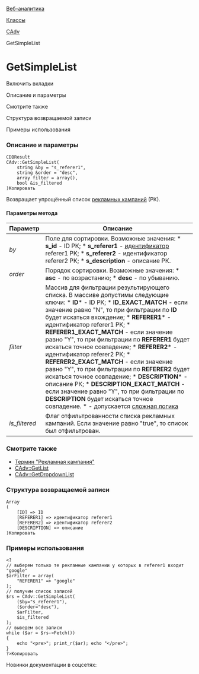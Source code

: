 [Веб-аналитика](/api_help/statistic/index.php)

[Классы](/api_help/statistic/classes/index.php)

[CAdv](/api_help/statistic/classes/cadv/index.php)

GetSimpleList

GetSimpleList
=============

Включить вкладки

Описание и параметры

Смотрите также

Структура возвращаемой записи

Примеры использования

### Описание и параметры

```
CDBResult
CAdv::GetSimpleList(
	string &by = "s_referer1",
	string &order = "desc",
	array filter = array(),
	bool &is_filtered
)Копировать
```

Возвращает упрощённый список [рекламных кампаний](/api_help/statistic/terms.php#adv) (РК).

#### Параметры метода

| Параметр | Описание |
| --- | --- |
| *by* | Поле для сортировки. Возможные значения:  * **s\_id** - ID РК; * **s\_referer1** - [идентификатор](/api_help/statistic/terms.php#adv_id) referer1 РК; * **s\_referer2** - идентификатор referer2 РК; * **s\_description** - описание РК. |
| *оrder* | Порядок сортировки. Возможные значения:  * **asc** - по возрастанию; * **desc** - по убыванию. |
| *filter* | Массив для фильтрации результирующего списка. В массиве допустимы следующие ключи:  * **ID**\* - ID РК; * **ID\_EXACT\_MATCH** - если значение равно "N", то при фильтрации по **ID** будет искаться вхождение; * **REFERER1**\* - идентификатор referer1 РК; * **REFERER1\_EXACT\_MATCH** - если значение равно "Y", то при фильтрации по **REFERER1** будет искаться точное совпадение; * **REFERER2**\* - идентификатор referer2 РК; * **REFERER2\_EXACT\_MATCH** - если значение равно "Y", то при фильтрации по **REFERER2** будет искаться точное совпадение; * **DESCRIPTION**\* - описание РК; * **DESCRIPTION\_EXACT\_MATCH** - если значение равно "Y", то при фильтрации по **DESCRIPTION** будет искаться точное совпадение.  \* - допускается [сложная логика](/api_help/main/general/filter.php) |
| *is\_filtered* | Флаг отфильтрованности списка рекламных кампаний. Если значение равно "true", то список был отфильтрован. |

### Смотрите также

* [Термин "Рекламная кампания"](/api_help/statistic/terms.php#adv)
* [CAdv::GetList](/api_help/statistic/classes/cadv/getlist.php)
* [CAdv::GetDropdownList](/api_help/statistic/classes/cadv/getdropdownlist.php)

### Структура возвращаемой записи

```
Array
(
	[ID] => ID
	[REFERER1] => идентификатор referer1
	[REFERER2] => идентификатор referer2
	[DESCRIPTION] => описание
)Копировать
```

### Примеры использования

```
<?
// выберем только те рекламные кампании у которых в referer1 входит "google"
$arFilter = array(
	"REFERER1" => "google"
);
// получим список записей
$rs = CAdv::GetSimpleList(
	($by="s_referer1"), 
	($order="desc"), 
	$arFilter, 
	$is_filtered
);
// выведем все записи
while ($ar = $rs->Fetch())
{
	echo "<pre>"; print_r($ar); echo "</pre>";    
}
?>Копировать
```

Новинки документации в соцсетях: